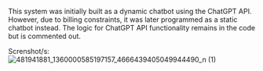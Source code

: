 This system was initially built as a dynamic chatbot using the ChatGPT API. However, due to billing constraints, it was later programmed as a static chatbot instead. The logic for ChatGPT API functionality remains in the code but is commented out.

Screnshot/s:
![481941881_1360000585197157_4666439405049944490_n (1)](https://github.com/user-attachments/assets/0790eef5-2c75-4f93-9e4f-c48626e46e66)
